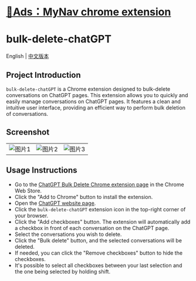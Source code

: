 # [🌟Ads：MyNav chrome extension](https://chromewebstore.google.com/detail/my-nav/hagcohiondnnjimialmlneleljfmkflf?authuser=0&hl=en)

# bulk-delete-chatGPT

English | [中文版本](./README-CN.md)

## Project Introduction

`bulk-delete-chatGPT` is a Chrome extension designed to bulk-delete conversations on ChatGPT pages. This extension allows you to quickly and easily manage conversations on ChatGPT pages. It features a clean and intuitive user interface, providing an efficient way to perform bulk deletion of conversations.

## Screenshot

<table>
  <tr>
    <td><img src="./assets/1.jpg" alt="图片1" style="max-width: 100%;"></td>
    <td><img src="./assets/2.jpg" alt="图片2" style="max-width: 100%;"></td>
    <td><img src="./assets/3.jpg" alt="图片3" style="max-width: 100%;"></td>
  </tr>
</table>

## Usage Instructions

- Go to the [ChatGPT Bulk Delete Chrome extension page](https://chrome.google.com/webstore/detail/chatgpt-bulk-delete/effkgioceefcfaegehhfafjneeiabdjg) in the Chrome Web Store.
- Click the "Add to Chrome" button to install the extension.
- Open the [ChatGPT website page](https://chat.openai.com/).
- Click the `bulk-delete-chatGPT` extension icon in the top-right corner of your browser.
- Click the "Add checkboxes" button. The extension will automatically add a checkbox in front of each conversation on the ChatGPT page.
- Select the conversations you wish to delete.
- Click the "Bulk delete" button, and the selected conversations will be deleted.
- If needed, you can click the "Remove checkboxes" button to hide the checkboxes.
- It's possible to select all checkboxes between your last selection and the one being selected by holding shift.
